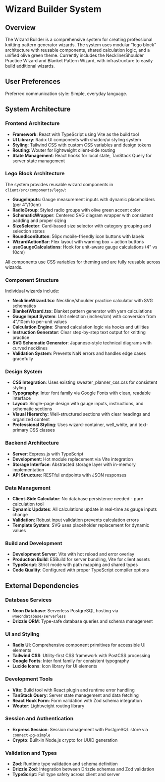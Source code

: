 # Wizard Builder System

## Overview

The Wizard Builder is a comprehensive system for creating professional knitting pattern generator wizards. The system uses modular "lego block" architecture with reusable components, shared calculation logic, and a unified olive green theme. Currently includes the Neckline/Shoulder Practice Wizard and Blanket Pattern Wizard, with infrastructure to easily build additional wizards.

## User Preferences

Preferred communication style: Simple, everyday language.

## System Architecture

### Frontend Architecture
- **Framework**: React with TypeScript using Vite as the build tool
- **UI Library**: Radix UI components with shadcn/ui styling system
- **Styling**: Tailwind CSS with custom CSS variables and design tokens
- **Routing**: Wouter for lightweight client-side routing
- **State Management**: React hooks for local state, TanStack Query for server state management

### Lego Block Architecture
The system provides reusable wizard components in `client/src/components/lego/`:
- **GaugeInputs**: Gauge measurement inputs with dynamic placeholders (per 4"/10cm)
- **RadioGroup**: Styled radio groups with olive green accent color
- **SchematicWrapper**: Centered SVG diagram wrapper with consistent padding and proper sizing
- **SizeSelector**: Card-based size selector with category grouping and selection states
- **RoundIconButton**: 56px mobile-friendly icon buttons with labels
- **WizardActionBar**: Flex layout with warning box + action buttons
- **useGaugeCalculations**: Hook for unit-aware gauge calculations (4" vs 10cm)

All components use CSS variables for theming and are fully reusable across wizards.

### Component Structure
Individual wizards include:
- **NecklineWizard.tsx**: Neckline/shoulder practice calculator with SVG schematics
- **BlanketWizard.tsx**: Blanket pattern generator with yarn calculations
- **Gauge Input System**: Unit selection (inches/cm) with conversion from 4"/10cm to per-unit values  
- **Calculation Engine**: Shared calculation logic via hooks and utilities
- **Instruction Generator**: Clear step-by-step text output for knitting practice
- **SVG Schematic Generator**: Japanese-style technical diagrams with curved necklines
- **Validation System**: Prevents NaN errors and handles edge cases gracefully

### Design System
- **CSS Integration**: Uses existing sweater_planner_css.css for consistent styling
- **Typography**: Inter font family via Google Fonts with clean, readable interface
- **Layout**: Single-page design with gauge inputs, instructions, and schematic sections
- **Visual Hierarchy**: Well-structured sections with clear headings and organized content
- **Professional Styling**: Uses wizard-container, well_white, and text-primary CSS classes

### Backend Architecture
- **Server**: Express.js with TypeScript
- **Development**: Hot module replacement via Vite integration
- **Storage Interface**: Abstracted storage layer with in-memory implementation
- **API Structure**: RESTful endpoints with JSON responses

### Data Management
- **Client-Side Calculator**: No database persistence needed - pure calculation tool
- **Dynamic Updates**: All calculations update in real-time as gauge inputs change
- **Validation**: Robust input validation prevents calculation errors
- **Template System**: SVG uses placeholder replacement for dynamic values

### Build and Development
- **Development Server**: Vite with hot reload and error overlay
- **Production Build**: ESBuild for server bundling, Vite for client assets
- **TypeScript**: Strict mode with path mapping and shared types
- **Code Quality**: Configured with proper TypeScript compiler options

## External Dependencies

### Database Services
- **Neon Database**: Serverless PostgreSQL hosting via `@neondatabase/serverless`
- **Drizzle ORM**: Type-safe database queries and schema management

### UI and Styling
- **Radix UI**: Comprehensive component primitives for accessible UI elements
- **Tailwind CSS**: Utility-first CSS framework with PostCSS processing
- **Google Fonts**: Inter font family for consistent typography
- **Lucide Icons**: Icon library for UI elements

### Development Tools
- **Vite**: Build tool with React plugin and runtime error handling
- **TanStack Query**: Server state management and data fetching
- **React Hook Form**: Form validation with Zod schema integration
- **Wouter**: Lightweight routing library

### Session and Authentication
- **Express Session**: Session management with PostgreSQL store via `connect-pg-simple`
- **Crypto**: Built-in Node.js crypto for UUID generation

### Validation and Types
- **Zod**: Runtime type validation and schema definition
- **Drizzle Zod**: Integration between Drizzle schemas and Zod validation
- **TypeScript**: Full type safety across client and server